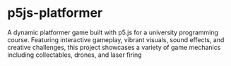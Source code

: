 # p5js-platformer
A dynamic platformer game built with p5.js for a university programming course. Featuring interactive gameplay, vibrant visuals, sound effects, and creative challenges, this project showcases a variety of game mechanics including collectables, drones, and laser firing
